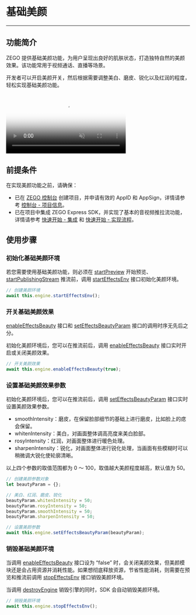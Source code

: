 # 基础美颜

- - -

## 功能简介


ZEGO 提供基础美颜功能，为用户呈现出良好的肌肤状态，打造独特自然的美颜效果。该功能常用于视频通话、直播等场景。

开发者可以开启美颜开关，然后根据需要调整美白、磨皮、锐化以及红润的程度，轻松实现基础美颜功能。

<video poster="https://doc-media.zego.im/sdk-doc/Pics/Common/ZegoExpressEngine/ExpressBeauty.png" src="https://doc-media.zego.im/sdk-doc/doc/video/Express_Video_SDK/ExpressBeauty.mp4" width="65%" muted="true" loop="true" autoplay="autoplay" preload="auto" nocontrols></video>



## 前提条件

在实现美颜功能之前，请确保：

- 已在 [ZEGO 控制台](https://console.zego.im) 创建项目，并申请有效的 AppID 和 AppSign，详情请参考 [控制台 - 项目信息](/console/project-info)。
- 已在项目中集成 ZEGO Express SDK，并实现了基本的音视频推拉流功能，详情请参考 [快速开始 - 集成](https://doc-zh.zego.im/article/7774) 和 [快速开始 - 实现流程](https://doc-zh.zego.im/article/10330)。


## 使用步骤

### 初始化基础美颜环境

若您需要使用基础美颜功能，则必须在 [startPreview](https://doc-zh.zego.im/unique-api/express-video-sdk/zh/javascript_uni-app/classes/_zegoexpressengine_.zegoexpressengine.html#startpreview) 开始预览、[startPublishingStream](https://doc-zh.zego.im/unique-api/express-video-sdk/zh/javascript_uni-app/classes/_zegoexpressengine_.zegoexpressengine.html#startpublishingstream) 推流前，调用 [startEffectsEnv](https://doc-zh.zego.im/unique-api/express-video-sdk/zh/javascript_uni-app/classes/_zegoexpressengine_.zegoexpressengine.html#starteffectsenv) 接口初始化美颜环境。


```javascript
// 创建美颜环境
await this.engine.startEffectsEnv();
```

### 开关基础美颜效果

<Note title="说明">


[enableEffectsBeauty](https://doc-zh.zego.im/unique-api/express-video-sdk/zh/javascript_uni-app/classes/_zegoexpressengine_.zegoexpressengine.html#enableeffectsbeauty) 接口和 [setEffectsBeautyParam](https://doc-zh.zego.im/unique-api/express-video-sdk/zh/javascript_uni-app/classes/_zegoexpressengine_.zegoexpressengine.html#seteffectsbeautyparam) 接口的调用时序无先后之分。

</Note>



初始化美颜环境后，您可以在推流前后，调用 [enableEffectsBeauty](https://doc-zh.zego.im/unique-api/express-video-sdk/zh/javascript_uni-app/classes/_zegoexpressengine_.zegoexpressengine.html#enableeffectsbeauty) 接口实时开启或关闭美颜效果。


```javascript
// 开关美颜效果
await this.engine.enableEffectsBeauty(true);
```

### 设置基础美颜效果参数

初始化美颜环境后，您可以在推流前后，调用 [setEffectsBeautyParam](https://doc-zh.zego.im/unique-api/express-video-sdk/zh/javascript_uni-app/classes/_zegoexpressengine_.zegoexpressengine.html#seteffectsbeautyparam) 接口实时设置美颜效果参数。

- smoothIntensity：磨皮，在保留脸部细节的基础上进行磨皮，比如脸上的痣会保留。
- whitenIntensity：美白，对画面整体调高亮度来美白脸部。
- rosyIntensity：红润，对画面整体进行暖色处理。
- sharpenIntensity：锐化，对画面整体进行锐化处理，当画面有些模糊时可以稍微调大锐化使轮廓清晰。

以上四个参数的取值范围都为 0 ～ 100，取值越大美颜程度越高，默认值为 50。


```javascript
// 创建美颜参数对象
let beautyParam = {};

// 美白、红润、磨皮、锐化
beautyParam.whitenIntensity = 50;
beautyParam.rosyIntensity = 50;
beautyParam.smoothIntensity = 50;
beautyParam.sharpenIntensity = 50;

// 设置美颜参数
await this.engine.setEffectsBeautyParam(beautyParam);
```

### 销毁基础美颜环境


当调用 [enableEffectsBeauty](https://doc-zh.zego.im/unique-api/express-video-sdk/zh/javascript_uni-app/classes/_zegoexpressengine_.zegoexpressengine.html#enableeffectsbeauty) 接口设为 “false” 时，会关闭美颜效果，但美颜模块还是会占用资源并消耗性能。如果想彻底释放资源，节省性能消耗，则需要在预览和推流前调用 [stopEffectsEnv](https://doc-zh.zego.im/unique-api/express-video-sdk/zh/javascript_uni-app/classes/_zegoexpressengine_.zegoexpressengine.html#stopeffectsenv) 接口销毁美颜环境。

<Note title="说明">



当调用 [destroyEngine](https://doc-zh.zego.im/unique-api/express-video-sdk/zh/javascript_uni-app/classes/_zegoexpressengine_.zegoexpressengine.html#destroyengine) 销毁引擎的同时，SDK 会自动销毁美颜环境。

</Note>




```javascript
// 销毁美颜环境
await this.engine.stopEffectsEnv();
```
